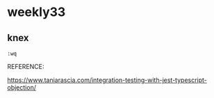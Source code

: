 # weekly33

## knex

```
:wq
```




REFERENCE:

https://www.taniarascia.com/integration-testing-with-jest-typescript-objection/
